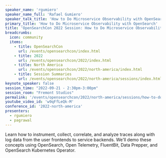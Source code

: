 ```yaml
---
speaker_name: 'rgumiero'
speaker_name_full: 'Rafael Gumiero'
speaker_talk_title: 'How to Do Microservice Observability with OpenSearch'
primary_title: 'How to Do Microservice Observability with OpenSearch'
title: 'OpenSearchCon 2022 Session: How to Do Microservice Observability with OpenSearch'
breadcrumbs:
  icon: community
  items:
    - title: OpenSearchCon
      url: /events/opensearchcon/index.html
    - title: 2022
      url: /events/opensearchcon/2022/index.html
    - title: North America
      url: /events/opensearchcon/2022/north-america/index.html
    - title: Session Summaries
      url: /events/opensearchcon/2022/north-america/sessions/index.html
keynote_speaker: false
session_time: "2022-09-21 - 2:30pm-3:00pm"
session_room: "Fremont Studios"
permalink: '/events/opensearchcon/2022/north-america/sessions/how-to-do-microservice-observability-with-opensearch.html'
youtube_video_id: 'w9qFfLeQk-M'
conference_id: '2022-north-america'
presenters:
  - rgumiero
  - pagrawal
---
```

Learn how to instrument, collect, correlate, and analyze traces along with log data from the user frontends to service backends. We'll demo these concepts using OpenSearch, Open Telemetry, FluentBit, Data Prepper, and OpenSearch Kubernetes Operator.
